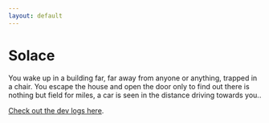 ```yaml
---
layout: default
---
```

# Solace
You wake up in a building far, far away from anyone or anything, trapped in a chair. You escape the house and open the door only to find out there is nothing but field for miles, a car is seen in the distance driving towards you..

[Check out the dev logs here](./another-page.html).

